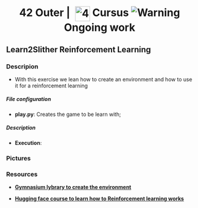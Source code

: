<!--HEADER-->
<h1 align="center"> 42 Outer | 
 <picture>
  <source media="(prefers-color-scheme: dark)" srcset="https://cdn.simpleicons.org/42/white">
  <img alt="42" width=40 align="top" src="https://cdn.simpleicons.org/42/Black">
 </picture>
 Cursus 
 <img alt="Warning" src="https://raw.githubusercontent.com/Mqxx/GitHub-Markdown/main/blockquotes/badge/dark-theme/warning.svg"> Ongoing work
</h1>
<!--FINISH HEADER-->

## Learn2Slither Reinforcement Learning

### Descripion
- With this exercise we lean how to create an environment and how to use it for a reinforcement learning
##### File configuration
- **__play.py__**: Creates the game to be learn with;


##### Description
- **Execution**: 

### Pictures

### Resources

* **[Gymnasium lybrary to create the environment](https://gymnasium.farama.org/)**

* **[Hugging face course to learn how to Reinforcement learning works](https://huggingface.co/learn/deep-rl-course/)**